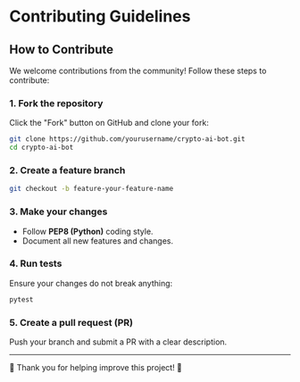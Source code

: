 # Contributing Guidelines

## How to Contribute
We welcome contributions from the community! Follow these steps to contribute:

### 1. Fork the repository
Click the "Fork" button on GitHub and clone your fork:

```bash
git clone https://github.com/yourusername/crypto-ai-bot.git
cd crypto-ai-bot
```

### 2. Create a feature branch
```bash
git checkout -b feature-your-feature-name
```

### 3. Make your changes
- Follow **PEP8 (Python)** coding style.
- Document all new features and changes.

### 4. Run tests
Ensure your changes do not break anything:
```bash
pytest
```

### 5. Create a pull request (PR)
Push your branch and submit a PR with a clear description.

---

🚀 Thank you for helping improve this project! 🚀
